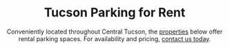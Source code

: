 ---
title: Tucson Parking for Rent
subtitle: Conveniently located throughout Central Tucson, the <a class="link dim" href="/portfolio">properties</a> below offer rental parking spaces. For availability and pricing, <a class="link dim" href="/contact">contact us today</a>.
mobile: https://vibecdn.azureedge.net/ctpm/mobile_map.jpg
mobileWebp: https://vibecdn.azureedge.net/ctpm/mobile_map.webp
imageL: https://vibecdn.azureedge.net/ctpm/portfolio_map.jpg
webpL: https://vibecdn.azureedge.net/ctpm/portfolio_map.webp
heading: Properties With Available Parking Stalls 
heading2: Learn More About Parking Rentals
subheading:
property:
    - name: E Mable Street
      description: E Mable Street is located just four blocks West from Banner - University Medical Center Tucson. 
      parking: 4
      available: 4
    - name: E 7th Street
      description: East 7th Street is located just one block South of The University of Arizona. 
      parking: 8
      available: 8
    - name: E 6th Street II
      description: East 6th Street II is located just two blocks West from The University of Arizona.
      parking: 1
      available: 1
    - name: Hawthorne Street
      description: Hawthorne Street is located just one block East of The University of Arizona.
      parking: 5
      available: 5
    - name: N Euclid Avenue
      description: North Euclid Avenue is located just two blocks North West of the University of Arizona. 
      parking: 4
      available: 1
    - name: N 6th Avenue
      description: North 6th Avenue is located eleven blocks West from the University of Arizona.
      parking: 3
      available: 3
    - name: E 5th Street I & II
      description: East 5th Street properties I & II are located just one block West of the University of Arizona
      parking: 8
      available: 0
---